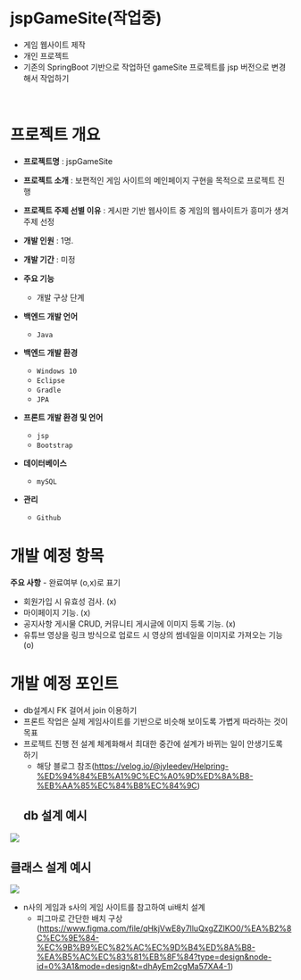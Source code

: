 # jspGameSite(작업중)
- 게임 웹사이트 제작
- 개인 프로젝트
- 기존의 SpringBoot 기반으로 작업하던 gameSite 프로젝트를 jsp 버전으로 변경해서 작업하기

<br/>


# 프로젝트 개요
- **프로젝트명** : jspGameSite
- **프로젝트 소개** : 보편적인 게임 사이트의 메인페이지 구현을 목적으로 프로젝트 진행
- **프로젝트 주제 선별 이유** : 게시판 기반 웹사이트 중 게임의 웹사이트가 흥미가 생겨 주제 선정
- **개발 인원** : 1명.
- **개발 기간** : 미정
- **주요 기능** 
  - 개발 구상 단계
- **백엔드 개발 언어** 
  - `Java`
- **백엔드 개발 환경** 
  - `Windows 10`
  - `Eclipse`
  - `Gradle`
  - `JPA`
- **프론트 개발 환경 및 언어**
  - `jsp`
  - `Bootstrap`
  
- **데이터베이스**
  - `mySQL`
  
- **관리**
  - `Github`
  
  
# 개발 예정 항목

**주요 사항** - 완료여부 (o,x)로 표기
  - 회원가입 시 유효성 검사. (x)
  - 마이페이지 기능. (x)
  - 공지사항 게시물 CRUD, 커뮤니티 게시글에 이미지 등록 기능. (x)
  - 유튜브 영상을 링크 방식으로 업로드 시 영상의 썸네일을 이미지로 가져오는 기능(o)


# 개발 예정 포인트
- db설계시 FK 걸어서 join 이용하기
- 프론트 작업은 실제 게임사이트를 기반으로 비슷해 보이도록 가볍게 따라하는 것이 목표
- 프로젝트 진행 전 설계 체계화해서 최대한 중간에 설계가 바뀌는 일이 안생기도록 하기
  - 해당 블로그 참조(https://velog.io/@jyleedev/Helpring-%ED%94%84%EB%A1%9C%EC%A0%9D%ED%8A%B8-%EB%AA%85%EC%84%B8%EC%84%9C)
  ## db 설계 예시
![](https://velog.velcdn.com/images/jyleedev/post/6acdd68f-a8b4-4487-8115-1df94b4a3161/image.png)
  ## 클래스 설계 예시
![](https://velog.velcdn.com/images/jyleedev/post/10d74870-b757-4f2c-8fb4-de64dcea7b5e/image.png)

- n사의 게임과 s사의 게임 사이트를 참고하여 ui배치 설계
  - 피그마로 간단한 배치 구상(https://www.figma.com/file/qHkjVwE8y7lluQxgZZlKO0/%EA%B2%8C%EC%9E%84-%EC%9B%B9%EC%82%AC%EC%9D%B4%ED%8A%B8-%EA%B5%AC%EC%83%81%EB%8F%84?type=design&node-id=0%3A1&mode=design&t=dhAyEm2cgMa57XA4-1)
